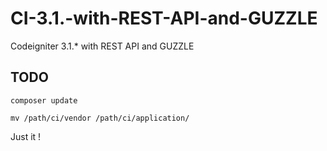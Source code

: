 # CI-3.1.-with-REST-API-and-GUZZLE
Codeigniter 3.1.* with REST API and GUZZLE

## TODO
```
composer update
```
```
mv /path/ci/vendor /path/ci/application/
```

Just it !